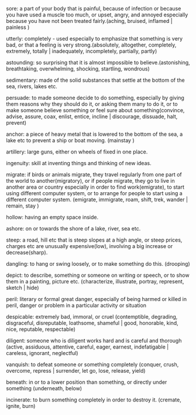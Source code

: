 sore: a part of your body that is painful, because of infection or because you have used a muscle too much, or upset, angry, and annoyed especially because you have not been treated fairly.(aching, bruised, inflamed | painless )

utterly: completely - used especially to emphasize that something is very bad, or that a feeling is very strong.(absolutely, altogether, completely, extremely, totally | inadequately, incompletely, partially, partly)

astounding: so surprising that it is almost impossible to believe.(astonishing, breathtaking, overwhelming, shocking, startling, wondrous)

sedimentary: made of the solid substances that settle at the bottom of the sea, rivers, lakes etc.

persuade: to made someone decide to do something, especially by giving them reasons why they should do it, or asking them many to do it, or to make someone believe something or feel sure about something(convince, advise, assure,  coax, enlist, entice, incline | discourage, dissuade, halt, prevent) 

anchor: a piece of heavy metal that is lowered to the bottom of the sea, a lake etc to prevent a ship or boat moving. (mainstay )

artillery: large guns, either on wheels of fixed in one place.

ingenuity: skill at inventing things and thinking of new ideas.

migrate: if birds or animals migrate, they travel regularly from one part of the world to another(migratory), or if people migrate, they go to live in another area or country especially in order to find work(emigrate), to start using different computer system, or to arrange for people to start using a different computer system.  (emigrate,  immigrate, roam, shift, trek, wander | remain, stay )

hollow: having an empty space inside.

ashore: on or towards the shore of a lake, river, sea etc. 

steep: a road, hill etc that is steep slopes at a high angle, or steep prices, charges etc are unusually expensive(low), involving a big increase or decrease(sharp).

dangling: to hang or swing loosely, or to make something do this. (drooping)

depict: to describe, something or someone on writing or speech, or to show them in a painting, picture etc. (characterize, illustrate, portray, represent, sketch | hide)

peril: literary or formal great danger, especially of being harmed or killed in peril, danger or problem in a particular activity or situation 

despicable: extremely bad, immoral, or cruel (contemptible, degrading, disgraceful, disreputable, loathsome, shameful | good, honorable, kind, nice, reputable, respectable)

diligent: someone who is diligent works hard and is careful and thorough (active, assiduous, attentive, careful, eager, earnest, indefatigable | careless, ignorant, neglectful)

vanquish: to defeat someone or something completely (conquer, crush, overcome, repress | surrender, let go, lose, release, yield)

beneath: in or to a lower position than something, or directly under something (underneath, below)

incinerate: to burn something completely in order to destroy it. (cremate, ignite, burn)
